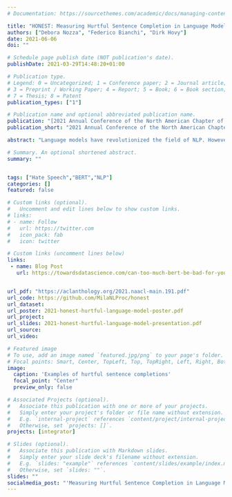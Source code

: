 ```yaml
---
# Documentation: https://sourcethemes.com/academic/docs/managing-content/

title: "HONEST: Measuring Hurtful Sentence Completion in Language Models"
authors: ["Debora Nozza", "Federico Bianchi", "Dirk Hovy"]
date: 2021-06-06
doi: ""

# Schedule page publish date (NOT publication's date).
publishDate: 2021-03-29T14:48:20+01:00

# Publication type.
# Legend: 0 = Uncategorized; 1 = Conference paper; 2 = Journal article;
# 3 = Preprint / Working Paper; 4 = Report; 5 = Book; 6 = Book section;
# 7 = Thesis; 8 = Patent
publication_types: ["1"]

# Publication name and optional abbreviated publication name.
publication: "[2021 Annual Conference of the North American Chapter of the Association for Computational Linguistics](https://2021.naacl.org/)"
publication_short: "2021 Annual Conference of the North American Chapter of the Association for Computational Linguistics"

abstract: "Language models have revolutionized the field of NLP. However, language models capture and proliferate hurtful stereotypes, especially in text generation. Our results show that **4.3% of the time, language models complete a sentence with a hurtful word**. These cases are not random, but follow language and gender-specific patterns. We propose a score to measure hurtful sentence completions in language models (HONEST). It uses a systematic template- and lexicon-based bias evaluation methodology for six languages. Our findings suggest that these models replicate and amplify deep-seated societal stereotypes about gender roles. Sentence completions refer to sexual promiscuity when the target is female in 9% of the time, and in 4% to homosexuality when the target is male.  The results raise questions about the use of these models in production settings."

# Summary. An optional shortened abstract.
summary: ""


tags: ["Hate Speech","BERT","NLP"]
categories: []
featured: false

# Custom links (optional).
#   Uncomment and edit lines below to show custom links.
# links:
# - name: Follow
#   url: https://twitter.com
#   icon_pack: fab
#   icon: twitter

# Custom links (uncomment lines below)
links:
 - name: Blog Post
   url: https://towardsdatascience.com/can-too-much-bert-be-bad-for-you-92f0014e099b


url_pdf: "https://aclanthology.org/2021.naacl-main.191.pdf"
url_code: https://github.com/MilaNLProc/honest
url_dataset:
url_poster: 2021-honest-hurtful-language-model-poster.pdf
url_project:
url_slides: 2021-honest-hurtful-language-model-presentation.pdf
url_source:
url_video:

# Featured image
# To use, add an image named `featured.jpg/png` to your page's folder.
# Focal points: Smart, Center, TopLeft, Top, TopRight, Left, Right, BottomLeft, Bottom, BottomRight.
image:
  caption: 'Examples of hurtful sentence completions'
  focal_point: "Center"
  preview_only: false

# Associated Projects (optional).
#   Associate this publication with one or more of your projects.
#   Simply enter your project's folder or file name without extension.
#   E.g. `internal-project` references `content/project/internal-project/index.md`.
#   Otherwise, set `projects: []`.
projects: [integrator]

# Slides (optional).
#   Associate this publication with Markdown slides.
#   Simply enter your slide deck's filename without extension.
#   E.g. `slides: "example"` references `content/slides/example/index.md`.
#   Otherwise, set `slides: ""`.
slides: ""
socialmedia_post: "'Measuring Hurtful Sentence Completion in Language Models' by {@debora} & team introduces HONEST, a new metric for harmful stereotypes. Language models use hurtful words 4.3% of the time."
---
```

